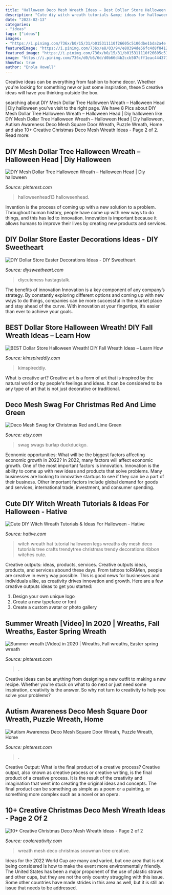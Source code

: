 ```yaml
---
title: "Halloween Deco Mesh Wreath Ideas ~ Best Dollar Store Halloween Wreath! Diy Fall Wreath Ideas – Learn How"
description: "Cute diy witch wreath tutorials &amp; ideas for halloween"
date: "2023-02-13"
categories:
- "ideas"
tags: ["ideas"]
images:
- "https://i.pinimg.com/736x/b0/15/31/b015311110f26605c5106dbe1bda2a4e.jpg"
featuredImage: "https://i.pinimg.com/736x/e8/03/94/e80394de56fc4d8f84125cc872e32c59.jpg"
featured_image: "https://i.pinimg.com/736x/b0/15/31/b015311110f26605c5106dbe1bda2a4e.jpg"
image: "https://i.pinimg.com/736x/d0/b6/6d/d0b66d4b2ccb507cff1eac444371613a.jpg"
ShowToc: true
author: "Enola Howell"
---
```



Creative ideas can be everything from fashion to home decor. Whether you're looking for something new or just some inspiration, these 5 creative ideas will have you thinking outside the box.

	

		
searching about DIY Mesh Dollar Tree Halloween Wreath – Halloween Head | Diy halloween you've visit to the right page. We have 8 Pics about DIY Mesh Dollar Tree Halloween Wreath – Halloween Head | Diy halloween like DIY Mesh Dollar Tree Halloween Wreath – Halloween Head | Diy halloween, Autism Awareness Deco Mesh Square Door Wreath, Puzzle Wreath, Home and also 10+ Creative Christmas Deco Mesh Wreath Ideas - Page 2 of 2. Read more:
		
    
## DIY Mesh Dollar Tree Halloween Wreath – Halloween Head | Diy Halloween

<img loading=lazy src="https://i.pinimg.com/736x/b0/15/31/b015311110f26605c5106dbe1bda2a4e.jpg" onerror="this.onerror=null;this.src='https://tse2.mm.bing.net/th?id=OIP.lFe8s_Jj_0RtQk-l32QxogHaJ3&amp;pid=15.1';" alt="DIY Mesh Dollar Tree Halloween Wreath – Halloween Head | Diy halloween">

_Source: pinterest.com_

>halloweenhead13 halloweenhead. 

	

Invention is the process of coming up with a new solution to a problem. Throughout human history, people have come up with new ways to do things, and this has led to innovation. Innovation is important because it allows humans to improve their lives by creating new products and services.

    
## DIY Dollar Store Easter Decorations Ideas - DIY Sweetheart

<img loading=lazy src="https://diysweetheart.com/wp-content/uploads/2019/01/Deco-Mesh-Centerpiece.jpg" onerror="this.onerror=null;this.src='https://tse3.mm.bing.net/th?id=OIP.VU6sWzD1z0KlSMwtPe_ArAHaJ6&amp;pid=15.1';" alt="DIY Dollar Store Easter Decorations Ideas - DIY Sweetheart">

_Source: diysweetheart.com_

>diycuteness hastagstalk. 

	

The benefits of innovation
Innovation is a key component of any company’s strategy. By constantly exploring different options and coming up with new ways to do things, companies can be more successful in the market place and stay ahead of the curve. With innovation at your fingertips, it’s easier than ever to achieve your goals.

    
## BEST Dollar Store Halloween Wreath! DIY Fall Wreath Ideas – Learn How

<img loading=lazy src="https://kimspireddiy.com/wp-content/uploads/2020/08/halloween-candy-wreath-1.jpg" onerror="this.onerror=null;this.src='https://tse2.mm.bing.net/th?id=OIP.TIff6YQYohrR7FN0rreEywHaLH&amp;pid=15.1';" alt="BEST Dollar Store Halloween Wreath! DIY Fall Wreath Ideas – Learn How">

_Source: kimspireddiy.com_

>kimspireddiy. 

	

What is creative art?
Creative art is a form of art that is inspired by the natural world or by people's feelings and ideas. It can be considered to be any type of art that is not just decorative or traditional.

    
## Deco Mesh Swag For Christmas Red And Lime Green

<img loading=lazy src="https://img1.etsystatic.com/004/1/6496551/il_570xN.395367959_6p0t.jpg" onerror="this.onerror=null;this.src='https://tse4.mm.bing.net/th?id=OIP.S8CSgURddIK13UWK_c38DQHaLy&amp;pid=15.1';" alt="Deco Mesh Swag for Christmas Red and Lime Green">

_Source: etsy.com_

>swag swags burlap duckduckgo. 

	

Economic opportunities: What will be the biggest factors affecting economic growth in 2022?
In 2022, many factors will affect economic growth. One of the most important factors is innovation. Innovation is the ability to come up with new ideas and products that solve problems. Many businesses are looking to innovative startups to see if they can be a part of their business. Other important factors include global demand for goods and services, international trade, investment, and consumer spending.

    
## Cute DIY Witch Wreath Tutorials &amp; Ideas For Halloween - Hative

<img loading=lazy src="http://hative.com/wp-content/uploads/2015/09/cute-diy-witch-wreath-tutorials/5-cute-diy-witch-wreath-tutorials.jpg" onerror="this.onerror=null;this.src='https://tse2.mm.bing.net/th?id=OIP.CGxtKg3KqqbnPwqjV6adqwHaMs&amp;pid=15.1';" alt="Cute DIY Witch Wreath Tutorials &amp; Ideas For Halloween - Hative">

_Source: hative.com_

>witch wreath hat tutorial halloween legs wreaths diy mesh deco tutorials tree crafts trendytree christmas trendy decorations ribbon witches cute. 

	

Creative outputs: ideas, products, services.
Creative outputs ideas, products, and services abound these days. From tattoos toRAMen, people are creative in every way possible. This is good news for businesses and individuals alike, as creativity drives innovation and growth. Here are a few creative outputs ideas to get you started:
1. Design your own unique logo
2. Create a new typeface or font
3. Create a custom avatar or photo gallery

    
## Summer Wreath [Video] In 2020 | Wreaths, Fall Wreaths, Easter Spring Wreath

<img loading=lazy src="https://i.pinimg.com/736x/d0/b6/6d/d0b66d4b2ccb507cff1eac444371613a.jpg" onerror="this.onerror=null;this.src='https://tse4.mm.bing.net/th?id=OIP.e4XepzasS17s5u7D6O3xVgHaNK&amp;pid=15.1';" alt="Summer wreath [Video] in 2020 | Wreaths, Fall wreaths, Easter spring wreath">

_Source: pinterest.com_

>. 

	

Creative ideas can be anything from designing a new outfit to making a new recipe. Whether you're stuck on what to do next or just need some inspiration, creativity is the answer. So why not turn to creativity to help you solve your problems?

    
## Autism Awareness Deco Mesh Square Door Wreath, Puzzle Wreath, Home

<img loading=lazy src="https://i.pinimg.com/736x/e8/03/94/e80394de56fc4d8f84125cc872e32c59.jpg" onerror="this.onerror=null;this.src='https://tse4.mm.bing.net/th?id=OIP.ow5kZeuwJG-bb2Ow3VTk1QHaJ4&amp;pid=15.1';" alt="Autism Awareness Deco Mesh Square Door Wreath, Puzzle Wreath, Home">

_Source: pinterest.com_

>. 

	

Creative Output: What is the final product of a creative process?
Creative output, also known as creative process or creative writing, is the final product of a creative process. It is the result of the creativity and imagination that went into creating the original ideas and concepts. The final product can be something as simple as a poem or a painting, or something more complex such as a novel or an opera.

    
## 10+ Creative Christmas Deco Mesh Wreath Ideas - Page 2 Of 2

<img loading=lazy src="https://coolcreativity.com/wp-content/uploads/2016/11/Christmas-Deco-Mesh-Snowman-Wreath.jpg" onerror="this.onerror=null;this.src='https://tse3.mm.bing.net/th?id=OIP.o0_075A9gQT841KCh1XSSQHaJ4&amp;pid=15.1';" alt="10+ Creative Christmas Deco Mesh Wreath Ideas - Page 2 of 2">

_Source: coolcreativity.com_

>wreath mesh deco christmas snowman tree creative. 

	

Ideas for the 2022 World Cup are many and varied, but one area that is not being considered is how to make the event more environmentally friendly. The United States has been a major proponent of the use of plastic straws and other cups, but they are not the only country struggling with this issue. Some other countries have made strides in this area as well, but it is still an issue that needs to be addressed.

